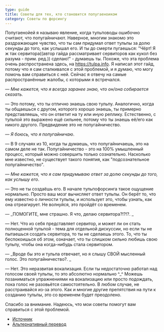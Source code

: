 ```yaml
---
type: guide
title: Советы для тех, кто становится попугаеноиком
category: Советы по форсингу
---
```



Попугаенойей я называю явление, когда тульповоды ошибочно считают, что попугайничают. Наверное, многим знакомо это раздражающее чувство, что ты сам придумал ответ тульпы за долю секунды до того, как услышал его. И ты до смерти пугаешься: "Чёрт! Я ж так сервитора((автор гайда рассматривает сервиторов как кукол без разума - прим. ред.)) сделаю!" - думаешь ты. 
Похоже, что эта проблема очень распространена здесь, на https://tulpa.info. Я написал этот гайд, потому что я сам сталкивался с этой проблемой, и я думаю, что могу помочь вам справиться с ней. Сейчас я отвечу на самые распространённые жалобы, с которыми я встречался.




— _Мне кажется, что я всегда заранее знаю, что он/она собирается сказать._ 


— Это потому, что ты отлично знаешь свою тульпу. Аналогично, когда ты общаешься с другом, которого хорошо знаешь, ты примерно представляешь, что он ответит на ту или иную реплику. Естественно, с тульпой это выражено ещё сильнее, потому что ты знаешь её/его как никого другого. Предвидение это не попугайничество.

 — _Я боюсь, что я попугайничаю_. 


 — В 9 случаях из 10, когда ты думаешь, что попугайничаешь, это на самом деле не так. Попугайничество - это на 100% умышленный процесс, который можно совершить только сознательно. Насколько мне известно, не существует такого понятия, как "подсознательное попугайничество".

 — _Мне кажется, что я сам придумываю ответ за долю секунды до того, как услышу его_.

 
 — Это не ты создаёшь его. В начале тульпофорсинга такое ощущение нормально. Просто ваш мозг вычисляет ответ тульпы. Он берёт то, что ему известно о личности тульпы, и использует это, чтобы узнать, как она отреагирует. Не волнуйся, это пройдёт со временем.

 — _ПОМОГИТЕ, мне страшно. Я что, делаю сервитора?!?!?. _


 — Нет. Что из себя представляет сервитор, и может ли он стать полноценной тульпой - тема для отдельной дискуссии, но если ты не пытаешься создать сервитора, то ты не сделаешь этого. То, что ты беспокоишься об этом, означает, что ты слишком сильно любишь свою тульпу, чтобы она когда-нибудь стала сервитором.

 — _Вроде бы это и тульпа отвечает, но я слышу СВОЙ мысленный голос. Это попугайничество?. _


 — Нет. Это неразвитая вокализация. Если ты недостаточно работал над голосом своей тульпы, то это абсолютно нормально ^_^ Можешь позаниматься упражнениями на вокализацию или просто подождать, пока голос не разовьётся самостоятельно. В любом случае, не расстраивайся из-за этого. Как и многие другие препятствия на пути к созданию тульпы, это со временем будет преодолено.

Спасибо за внимание. Надеюсь, что мои советы помогут вам справиться с этой проблемой.


  * [Источник](https://tulpawiki.org/ru/translations/tips_for_those_who_are_getting_parrotnoid)
  * [Альтернативный перевод](http://jasperandjeanne.tumblr.com/post/77169367667)


